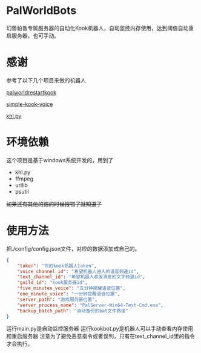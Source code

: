 # PalWorldBots

幻兽帕鲁专属服务器的自动化Kook机器人，自动监控内存使用，达到阈值自动重启服务器，也可手动。

# 感谢
参考了以下几个项目来做的机器人

[palworldrestartkook](https://github.com/wtfllix/palworldrestartkook/)

[simple-kook-voice](https://github.com/Edint386/simple-kook-voice)

[khl.py](https://github.com/TWT233/khl.py)

# 环境依赖
这个项目是基于windows系统开发的，用到了
- khl.py 
- ffmpeg
- urllib
- psutil

~~如果还有其他的跑的时候报错了就知道了~~

# 使用方法
把./config/config.json文件，对应的数据添加成自己的。
```json
{
    "token": "你的kook机器人token",
    "voice_channel_id": "希望机器人进入的语音频道id",
    "text_channel_id": "希望机器人收发消息的文字频道id",
    "guild_id": "kook服务器id",
    "five_minutes_voice": "五分钟提醒语音位置",
    "one_minute_voice": "一分钟提醒语音位置",
    "server_path": "游戏服务器位置",
    "server_process_name": "PalServer-Win64-Test-Cmd.exe",
    "backup_batch_path": "自动备份的bat文件路径"
}
```
运行main.py是自动监控服务器
运行kookbot.py是机器人可以手动查看内存使用和重启服务器
注意为了避免恶意指令或者误判，只有在text_channel_id里的指令才会执行。
